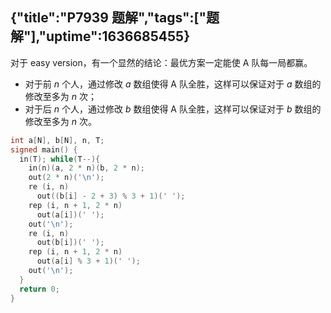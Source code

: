 {"title":"P7939 题解","tags":["题解"],"uptime":1636685455}
---
对于 easy version，有一个显然的结论：最优方案一定能使 A 队每一局都赢。

- 对于前 $n$ 个人，通过修改 $a$ 数组使得 A 队全胜，这样可以保证对于 $a$ 数组的修改至多为 $n$ 次；
- 对于后 $n$ 个人，通过修改 $b$ 数组使得 A 队全胜，这样可以保证对于 $b$ 数组的修改至多为 $n$ 次。

```cpp
int a[N], b[N], n, T;
signed main() {
  in(T); while(T--){
    in(n)(a, 2 * n)(b, 2 * n);
    out(2 * n)('\n');
    re (i, n)
      out((b[i] - 2 + 3) % 3 + 1)(' ');
    rep (i, n + 1, 2 * n)
      out(a[i])(' ');
    out('\n');
    re (i, n)
      out(b[i])(' ');
    rep (i, n + 1, 2 * n)
      out(a[i] % 3 + 1)(' ');
    out('\n');
  }
  return 0;
}
```
